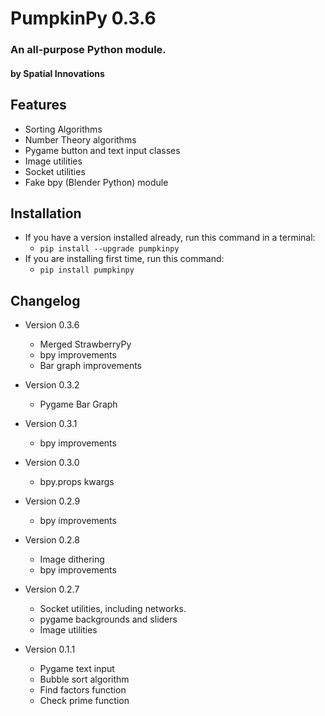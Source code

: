 # PumpkinPy 0.3.6
### An all-purpose Python module.
#### by Spatial Innovations

## Features
* Sorting Algorithms
* Number Theory algorithms
* Pygame button and text input classes
* Image utilities
* Socket utilities
* Fake bpy (Blender Python) module

## Installation
* If you have a version installed already, run this command in a terminal:
    * `pip install --upgrade pumpkinpy`
* If you are installing first time, run this command:
    * `pip install pumpkinpy`

## Changelog
* Version 0.3.6
    * Merged StrawberryPy
    * bpy improvements
    * Bar graph improvements
    
* Version 0.3.2
    * Pygame Bar Graph
    
* Version 0.3.1
    * bpy improvements
    
* Version 0.3.0
    * bpy.props kwargs
    
* Version 0.2.9
    * bpy improvements
    
* Version 0.2.8
    * Image dithering
    * bpy improvements
    
* Version 0.2.7
    * Socket utilities, including networks.
    * pygame backgrounds and sliders
    * Image utilities

* Version 0.1.1
    * Pygame text input
    * Bubble sort algorithm
    * Find factors function
    * Check prime function